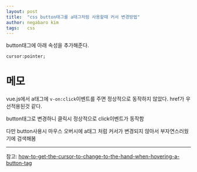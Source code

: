 ```yaml
---
layout: post
title:  "css button태그를 a태그처럼 사용할때 커서 변경방법"
author: negabaro kim
tags:	css
---
```


button태그에 아래 속성을 추가해준다.

```
cursor:pointer;
```


# 메모

vue.js에서 a태그에 `v-on:click`이벤트를 주면 정상적으로 동작하지 않았다.
href가 우선적용된것 같다.

button태그로 변경하니 클릭시 정상적으로 click이벤트가 동작함

다만 button사용시 마우스 오버시에 a태그 처럼 커서가 변경되지 않아서 부자연스러웠기에 검색해봄

---

참고: [how-to-get-the-cursor-to-change-to-the-hand-when-hovering-a-button-tag]

[how-to-get-the-cursor-to-change-to-the-hand-when-hovering-a-button-tag]: https://stackoverflow.com/questions/8762201/how-to-get-the-cursor-to-change-to-the-hand-when-hovering-a-button-tag
